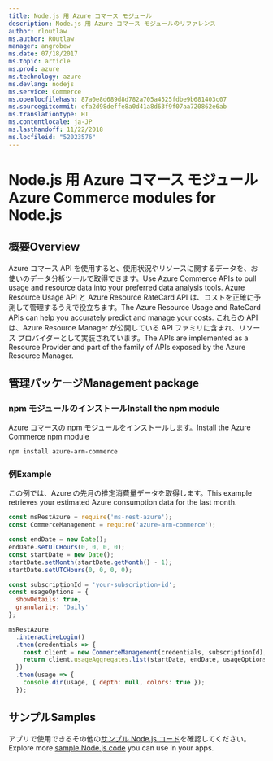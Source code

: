 ```yaml
---
title: Node.js 用 Azure コマース モジュール
description: Node.js 用 Azure コマース モジュールのリファレンス
author: rloutlaw
ms.author: ROutlaw
manager: angrobew
ms.date: 07/18/2017
ms.topic: article
ms.prod: azure
ms.technology: azure
ms.devlang: nodejs
ms.service: Commerce
ms.openlocfilehash: 87a0e8d689d8d782a705a4525fdbe9b681403c07
ms.sourcegitcommit: efa2d98deffe8a0d41a8d63f9f07aa720862e6ab
ms.translationtype: HT
ms.contentlocale: ja-JP
ms.lasthandoff: 11/22/2018
ms.locfileid: "52023576"
---
```

# <a name="azure-commerce-modules-for-nodejs"></a><span data-ttu-id="ba567-103">Node.js 用 Azure コマース モジュール</span><span class="sxs-lookup"><span data-stu-id="ba567-103">Azure Commerce modules for Node.js</span></span>

## <a name="overview"></a><span data-ttu-id="ba567-104">概要</span><span class="sxs-lookup"><span data-stu-id="ba567-104">Overview</span></span>

<span data-ttu-id="ba567-105">Azure コマース API を使用すると、使用状況やリソースに関するデータを、お使いのデータ分析ツールで取得できます。</span><span class="sxs-lookup"><span data-stu-id="ba567-105">Use Azure Commerce APIs to pull usage and resource data into your preferred data analysis tools.</span></span> <span data-ttu-id="ba567-106">Azure Resource Usage API と Azure Resource RateCard API は、コストを正確に予測して管理するうえで役立ちます。</span><span class="sxs-lookup"><span data-stu-id="ba567-106">The Azure Resource Usage and RateCard APIs can help you accurately predict and manage your costs.</span></span> <span data-ttu-id="ba567-107">これらの API は、Azure Resource Manager が公開している API ファミリに含まれ、リソース プロバイダーとして実装されています。</span><span class="sxs-lookup"><span data-stu-id="ba567-107">The APIs are implemented as a Resource Provider and part of the family of APIs exposed by the Azure Resource Manager.</span></span>

## <a name="management-package"></a><span data-ttu-id="ba567-108">管理パッケージ</span><span class="sxs-lookup"><span data-stu-id="ba567-108">Management package</span></span>

### <a name="install-the-npm-module"></a><span data-ttu-id="ba567-109">npm モジュールのインストール</span><span class="sxs-lookup"><span data-stu-id="ba567-109">Install the npm module</span></span>

<span data-ttu-id="ba567-110">Azure コマースの npm モジュールをインストールします。</span><span class="sxs-lookup"><span data-stu-id="ba567-110">Install the Azure Commerce npm module</span></span>

```bash
npm install azure-arm-commerce
```

### <a name="example"></a><span data-ttu-id="ba567-111">例</span><span class="sxs-lookup"><span data-stu-id="ba567-111">Example</span></span>

<span data-ttu-id="ba567-112">この例では、Azure の先月の推定消費量データを取得します。</span><span class="sxs-lookup"><span data-stu-id="ba567-112">This example retrieves your estimated Azure consumption data for the last month.</span></span>

```javascript
const msRestAzure = require('ms-rest-azure');
const CommerceManagement = require('azure-arm-commerce');

const endDate = new Date();
endDate.setUTCHours(0, 0, 0, 0);
const startDate = new Date();
startDate.setMonth(startDate.getMonth() - 1);
startDate.setUTCHours(0, 0, 0, 0);

const subscriptionId = 'your-subscription-id';
const usageOptions = {
  showDetails: true,
  granularity: 'Daily'
};

msRestAzure
  .interactiveLogin()
  .then(credentials => {
    const client = new CommerceManagement(credentials, subscriptionId);
    return client.usageAggregates.list(startDate, endDate, usageOptions);
  })
  .then(usage => {
    console.dir(usage, { depth: null, colors: true });
  });
```

## <a name="samples"></a><span data-ttu-id="ba567-113">サンプル</span><span class="sxs-lookup"><span data-stu-id="ba567-113">Samples</span></span>

<span data-ttu-id="ba567-114">アプリで使用できるその他の[サンプル Node.js コード](https://azure.microsoft.com/resources/samples/?platform=nodejs)を確認してください。</span><span class="sxs-lookup"><span data-stu-id="ba567-114">Explore more [sample Node.js code](https://azure.microsoft.com/resources/samples/?platform=nodejs) you can use in your apps.</span></span>
